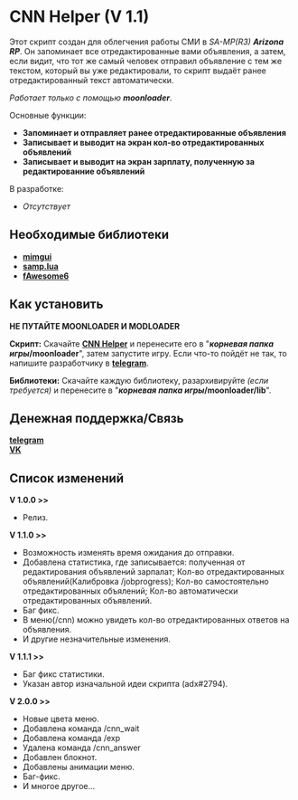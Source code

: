 # CNN Helper (V 1.1)

Этот скрипт создан для облегчения работы СМИ в _SA-MP(R3) **Arizona RP**_. Он запоминает все отредактированные вами объявления, а затем, если видит, что тот же самый человек отправил объявление с тем же текстом, который вы уже редактировали, то скрипт выдаёт ранее отредактированный текст автоматически.

_Работает только с помощью **moonloader**_.

Основные функции:
 - **Запоминает и отправляет ранее отредактированные объявления**
 - **Записывает и выводит на экран кол-во отредактированных объявлений**
 - **Записывает и выводит на экран зарплату, полученную за редактированние объявлений**

В разработке:
 - *Отсутствует*

## Необходимые библиотеки

 - **[mimgui](https://github.com/THE-FYP/mimgui/releases/download/v1.7.0/mimgui-v1.7.0.zip)**
 - **[samp.lua](https://github.com/THE-FYP/SAMP.Lua/releases/download/v2.3.0/samp-lua-v2.3.0.zip)**
 - **[fAwesome6](https://cdn.discordapp.com/attachments/1038436016954036254/1038436037279617024/fAwesome6.lua)**

## Как установить

**НЕ ПУТАЙТЕ MOONLOADER И MODLOADER**

**Скрипт:**
 Скачайте **[CNN Helper](CNN_Helper.lua)** и перенесите его в "**_корневая папка игры_/moonloader**", затем запустите игру. Если что-то пойдёт не так, то напишите разработчику в [**telegram**](https://t.me/SosuPercocet).

**Библиотеки:**
 Скачайте каждую библиотеку, разархивируйте _(если требуется)_ и перенесите в "**_корневая папка игры_/moonloader/lib**".

## Денежная поддержка/Связь

[**telegram**](https://t.me/SosuPercocet)  
[**VK**](https://vk.com/revavi)

## Список изменений

**V 1.0.0 >>**
  - Релиз.

**V 1.1.0 >>**
 - Возможность изменять время ожидания до отправки.
 - Добавлена статистика, где записывается: полученная от редактирования объявлений зарпалат; Кол-во отредактированных объявлений(Калибровка /jobprogress); Кол-во самостоятельно отредактированных объялений; Кол-во автоматически отредактированных объявлений.
 - Баг фикс.
 - В меню(/cnn) можно увидеть кол-во отредактированных ответов на объявления.
 - И другие незначительные изменения.
 
**V 1.1.1 >>**
 - Баг фикс статистики.
 - Указан автор изначальной идеи скрипта (adx#2794).

**V 2.0.0 >>**
 - Новые цвета меню.
 - Добавлена команда /cnn_wait
 - Добавлена команда /exp
 - Удалена команда /cnn_answer
 - Добавлен блокнот.
 - Добавлены анимации меню.
 - Баг-фикс.
 - И многое другое...
